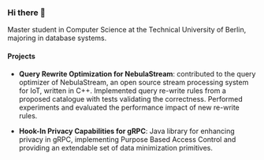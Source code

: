 ### Hi there 👋

Master student in Computer Science at the Technical University of Berlin, majoring in database systems.

#### Projects

- **Query Rewrite Optimization for NebulaStream**: contributed to the query optimizer of NebulaStream, an open source stream processing system for IoT, written in C++. Implemented query re-write rules from a proposed catalogue with tests validating the correctness. Performed experiments and evaluated the performance impact of new re-write rules.

- **Hook-In Privacy Capabilities for gRPC**: Java library for enhancing privacy in gRPC, implementing Purpose Based Access Control and providing an extendable set of data minimization primitives.

<!--
**rimarin/rimarin** is a ✨ _special_ ✨ repository because its `README.md` (this file) appears on your GitHub profile.

Here are some ideas to get you started:

- 🔭 I’m currently working on ...
- 🌱 I’m currently learning ...
- 👯 I’m looking to collaborate on ...
- 🤔 I’m looking for help with ...
- 💬 Ask me about ...
- 📫 How to reach me: ...
- 😄 Pronouns: ...
- ⚡ Fun fact: ...
-->
